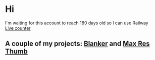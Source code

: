 # Hi
I'm waiting for this account to reach 180 days old so I can use Railway
<br>
[Live counter](https://BitterUnequaledDevelopers.largomc.repl.co)

## A couple of my projects: [Blanker](https://blanker.vercel.app/) and [Max Res Thumb](https://maxresthumb.vercel.app/)
